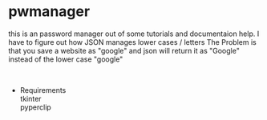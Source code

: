 # pwmanager
this is an password manager out of some tutorials and documentaion help.
I have to figure out how JSON manages lower cases / letters
The Problem is that you save a website as "google" and json will return it as "Google" instead of the lower case "google"

<br />

* Requirements
\
tkinter <br />
pyperclip <br />
